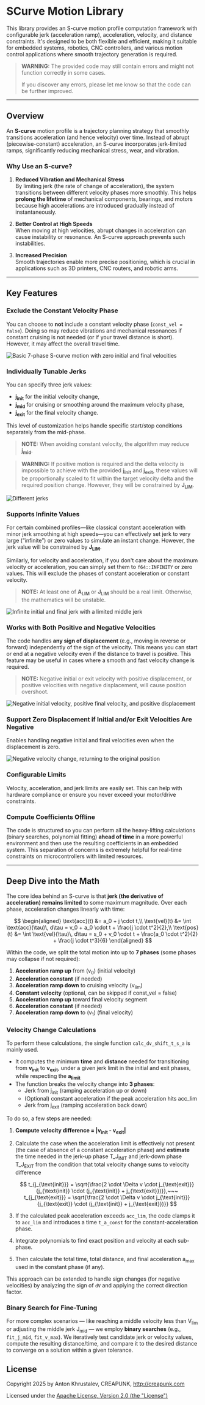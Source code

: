 # SCurve Motion Library

This library provides an S-curve motion profile computation framework with configurable jerk (acceleration ramp), acceleration, velocity, and distance constraints. It's designed to be both flexible and efficient, making it suitable for
embedded systems, robotics, CNC controllers, and various motion control applications where smooth trajectory generation is required.

> **WARNING:** 
> The provided code may still contain errors and might not function correctly in some cases.
> 
> If you discover any errors, please let me know so that the code can be further improved.
---

## Overview

An **S-curve** motion profile is a trajectory planning strategy that smoothly transitions acceleration (and hence velocity) over time. Instead of abrupt (piecewise-constant) acceleration, an S-curve incorporates jerk-limited ramps,
significantly reducing mechanical stress, wear, and vibration.

### Why Use an S-curve?

1. **Reduced Vibration and Mechanical Stress**  
   By limiting jerk (the rate of change of acceleration), the system transitions between different velocity phases more smoothly. This helps **prolong the lifetime** of mechanical components, bearings, and motors because high accelerations
   are introduced gradually instead of instantaneously.

2. **Better Control at High Speeds**  
   When moving at high velocities, abrupt changes in acceleration can cause instability or resonance. An S-curve approach prevents such instabilities.

3. **Increased Precision**  
   Smooth trajectories enable more precise positioning, which is crucial in applications such as 3D printers, CNC routers, and robotic arms.

---

## Key Features

### **Exclude the Constant Velocity Phase**

You can choose to **not** include a constant velocity phase (`const_vel = false`). Doing so may reduce vibrations and mechanical resonances if constant cruising is not needed (or if your travel distance is short). However, it may affect the overall travel time.

![Basic 7-phase S-curve motion with zero initial and final velocities](./assets/Basic%207-phase%20S-curve%20motion%20with%20zero%20initial%20and%20final%20velocities.png)

### **Individually Tunable Jerks**

You can specify three jerk values:

- **j<sub>init</sub>** for the initial velocity change,
- **j<sub>mid</sub>** for cruising or smoothing around the maximum velocity phase,
- **j<sub>exit</sub>** for the final velocity change.

This level of customization helps handle specific start/stop conditions separately from the mid-phase.

> **NOTE:** When avoiding constant velocity, the algorithm may reduce **j<sub>mid</sub>**.

> **WARNING:** If positive motion is required and the delta velocity is impossible to achieve with the provided **j<sub>init</sub>** and **j<sub>exit</sub>**, these values will be proportionally scaled to fit within the target velocity delta and the required position change. However, they will be constrained by **J<sub>LIM</sub>**.

![Different jerks](./assets/Different%20jerks.png)

### **Supports Infinite Values**

For certain combined profiles—like classical constant acceleration with minor jerk smoothing at high speeds—you can effectively set jerk to very large (“infinite”) or zero values to simulate an instant change. However, the jerk value will be constrained by **J<sub>LIM</sub>**.

Similarly, for velocity and acceleration, if you don't care about the maximum velocity or acceleration, you can simply set them to `f64::INFINITY` or zero values. This will exclude the phases of constant acceleration or constant velocity.

> **NOTE:** At least one of **A<sub>LIM</sub>** or **J<sub>LIM</sub>** should be a real limit. Otherwise, the mathematics will be unstable.

![Infinite initial and final jerk with a limited middle jerk](./assets/Infinite%20initial%20and%20final%20jerk%20with%20a%20limited%20middle%20jerk.png)

### **Works with Both Positive and Negative Velocities**

The code handles **any sign of displacement** (e.g., moving in reverse or forward) independently of the sign of the velocity. This means you can start or end at a negative velocity even if the distance to travel is positive. This feature may be useful in cases where a smooth and fast velocity change is required.

> **NOTE:** Negative initial or exit velocity with positive displacement, or positive velocities with negative displacement, will cause position overshoot.

![Negative initial velocity, positive final velocity, and positive displacement](./assets/Negative%20initial%20velocity,%20positive%20final%20velocity,%20and%20positive%20displacement.png)

### **Support Zero Displacement if Initial and/or Exit Velocities Are Negative**

Enables handling negative initial and final velocities even when the displacement is zero.

![Negative velocity change, returning to the original position](./assets/Negative%20velocity%20change,%20returning%20to%20the%20original%20position.png)

### **Configurable Limits**

Velocity, acceleration, and jerk limits are easily set. This can help with hardware compliance or ensure you never exceed your motor/drive constraints.

### **Compute Coefficients Offline**

The code is structured so you can perform all the heavy-lifting calculations (binary searches, polynomial fitting) **ahead of time** in a more powerful environment and then use the resulting coefficients in an embedded system. This separation of concerns is extremely helpful for real-time constraints on microcontrollers with limited resources.

---

## Deep Dive into the Math

The core idea behind an S-curve is that **jerk (the derivative of acceleration) remains limited** to some maximum magnitude. Over each phase, acceleration changes linearly with time:

$$
\begin{aligned}
\text{acc}(t) &= a_0 + j \cdot t,\\
\text{vel}(t) &= \int \text{acc}(\tau)\, d\tau = v_0 + a_0 \cdot t + \frac{j \cdot t^2}{2},\\
\text{pos}(t) &= \int \text{vel}(\tau)\, d\tau = s_0 + v_0 \cdot t + \frac{a_0 \cdot t^2}{2} + \frac{j \cdot t^3}{6}
\end{aligned}
$$

Within the code, we split the total motion into up to **7 phases** (some phases may collapse if not required):

1. **Acceleration ramp up** from \(v<sub>0</sub>\) (initial velocity)
2. **Acceleration constant** (if needed)
3. **Acceleration ramp down** to cruising velocity \(v<sub>lim</sub>\)
4. **Constant velocity** (optional, can be skipped if const_vel = false)
5. **Acceleration ramp up** toward final velocity segment
6. **Acceleration constant** (if needed)
7. **Acceleration ramp down** to \(v<sub>1</sub>\) (final velocity)

### Velocity Change Calculations

To perform these calculations, the single function `calc_dv_shift_t_s_a` is mainly used.

- It computes the minimum **time** and **distance** needed for transitioning from **v<sub>init</sub>** to **v<sub>exit</sub>**, under a given jerk limit in the initial and exit phases, while respecting the **a<sub>limit</sub>**
- The function breaks the velocity change into **3 phases**:
   - Jerk from j<sub>init</sub> (ramping acceleration up or down)
   - (Optional) constant acceleration if the peak acceleration hits acc_lim
   - Jerk from j<sub>exit</sub> (ramping acceleration back down)


To do so, a few steps are needed:
1. **Compute velocity difference = |v<sub>init</sub> - v<sub>exit</sub>|**
2. Calculate the case when the acceleration limit is effectively not present (the case of absence of a constant acceleration phase) and **estimate** the time needed in the jerk-up phase T_J<sub>INIT</sub> and jerk-down phase T_J<sub>EXIT</sub> from the condition that total velocity change sums to velocity difference
   
    $$ t_{j_{\text{init}}} = \sqrt{\frac{2 \cdot \Delta v \cdot j_{\text{exit}}}{j_{\text{init}} \cdot (j_{\text{init}} + j_{\text{exit}})}},~~~
   t_{j_{\text{exit}}} = \sqrt{\frac{2 \cdot \Delta v \cdot j_{\text{init}}}{j_{\text{exit}} \cdot (j_{\text{init}} + j_{\text{exit}})}} $$
3. If the calculated peak acceleration exceeds `acc_lim`, the code clamps it to `acc_lim` and introduces a time `t_a_const` for the constant-acceleration phase.
4. Integrate polynomials to find exact position and velocity at each sub-phase.
5. Then calculate the total time, total distance, and final acceleration a<sub>max</sub> used in the constant phase (if any).

This approach can be extended to handle sign changes (for negative velocities) by analyzing the sign of `dV` and applying the correct direction factor.

### **Binary Search for Fine-Tuning**

For more complex scenarios — like reaching a middle velocity less than V<sub>lim</sub> or adjusting the middle jerk J<sub>mid</sub> — we employ **binary searches** (e.g., `fit_j_mid`, `fit_v_max`). We iteratively test candidate jerk or velocity values, compute the resulting distance/time, and compare it to the desired distance to converge on a solution within a given tolerance.

## License
Copyright 2025 by Anton Khrustalev, CREAPUNK, http://creapunk.com

Licensed under the [Apache License, Version 2.0 (the "License")](./LICENSE)